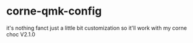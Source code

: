 # corne-qmk-config
it's nothing fanct just a little bit customization so it'll work with my corne choc V2.1.0